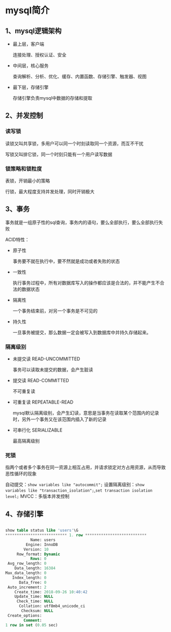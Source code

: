# mysql简介

## 1、mysql逻辑架构

- 最上层，客户端

    连接处理、授权认证、安全

- 中间层，核心服务

    查询解析、分析、优化、缓存、内置函数、存储引擎、触发器、视图

- 最下层，存储引擎

    存储引擎负责mysql中数据的存储和提取

## 2、并发控制

### 读写锁

读锁又叫共享锁，多用户可以同一个时刻读取同一个资源，而互不干扰

写锁又叫排它锁，同一个时刻只能有一个用户读写数据

### 锁策略和锁粒度

表锁，开销最小的策略

行锁，最大程度支持并发处理，同时开销极大

## 3、事务

事务就是一组原子性的sql查询，事务内的语句，要么全部执行，要么全部执行失败

ACID特性：

- 原子性

    事务要不就在执行中，要不然就是成功或者失败的状态

- 一致性

    执行事务过程中，所有对数据库写入的操作都应该是合法的，并不能产生不合法的数据状态

- 隔离性

    一个事务结束前，对另一个事务是不可见的

- 持久性

    一旦事务被提交，那么数据一定会被写入到数据库中并持久存储起来。

### 隔离级别

- 未提交读 READ-UNCOMMITTED

    事务可以读取未提交的数据，会产生脏读

- 提交读 READ-COMMITTED

    不可重复读

- 可重复读 REPEATABLE-READ

    mysql默认隔离级别，会产生幻读，意思是当事务在读取某个范围内的记录时，另外一个事务又在该范围内插入了新的记录

- 可串行化 SERIALIZABLE

    最高隔离级别

### 死锁

指两个或者多个事务在同一资源上相互占用，并请求锁定对方占用资源，从而导致恶性循环的现象

自动提交：`show variables like "autocommit";`
设置隔离级别：`show variables like "transaction_isolation";`,`set transaction isolation level;`
MVCC：多版本并发控制

## 4、存储引擎

```sql

show table status like 'users'\G
*************************** 1. row ***************************
           Name: users
         Engine: InnoDB
        Version: 10
     Row_format: Dynamic
           Rows: 0
 Avg_row_length: 0
    Data_length: 16384
Max_data_length: 0
   Index_length: 0
      Data_free: 0
 Auto_increment: 2
    Create_time: 2018-09-26 10:40:42
    Update_time: NULL
     Check_time: NULL
      Collation: utf8mb4_unicode_ci
       Checksum: NULL
 Create_options:
        Comment:
1 row in set (0.05 sec)
```